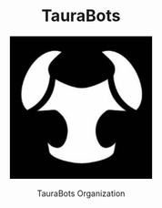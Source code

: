<h1 align="center">TauraBots
</h1>
<p align="center"><img src="assets/icon.jpg" height="250" alt="Legacy Robots logo" /></p>

<p align="center">TauraBots Organization</p>

##


